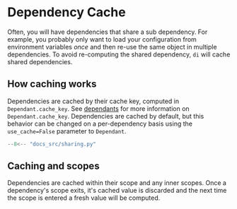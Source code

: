 # Dependency Cache

Often, you will have dependencies that share a sub dependency.
For example, you probably only want to load your configuration from environment variables *once* and then re-use the same object in multiple dependencies.
To avoid re-computing the shared dependency, `di` will cache shared dependencies.

## How caching works

Dependencies are cached by their cache key, computed in `Dependant.cache_key`.
See [dependants] for more information on `Dependant.cache_key`.
Dependencies are cached by default, but this behavior can be changed on a per-dependency basis using the `use_cache=False` parameter to `Dependant`.

```Python hl_lines="8-13"
--8<-- "docs_src/sharing.py"
```

## Caching and scopes

Dependencies are cached within their scope and any inner scopes.
Once a dependency's scope exits, it's cached value is discarded and the next time the scope is entered a fresh value will be computed.

[dependants]: dependants.md
